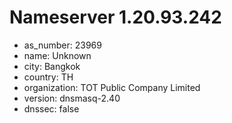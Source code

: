 # Nameserver 1.20.93.242

* as_number: 23969
* name: Unknown
* city: Bangkok
* country: TH
* organization: TOT Public Company Limited
* version: dnsmasq-2.40
* dnssec: false

